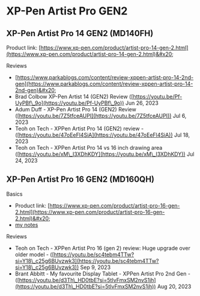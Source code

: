# XP-Pen Artist Pro GEN2

## XP-Pen Artist Pro 14 GEN2 (MD140FH)

Product link: [https://www.xp-pen.com/product/artist-pro-14-gen-2.html](https://www.xp-pen.com/product/artist-pro-14-gen-2.html)&#x20;

Reviews

* [https://www.parkablogs.com/content/review-xppen-artist-pro-14-2nd-gen](https://www.parkablogs.com/content/review-xppen-artist-pro-14-2nd-gen)&#x20;
* Brad Colbow XP-Pen Artist 14 (GEN2) Review ([https://youtu.be/Pf-UyPBf\_9o](https://youtu.be/Pf-UyPBf\_9o)) Jun 26, 2023
* Adum Duff - XP-Pen Artist Pro 14 (GEN2) Review ([https://youtu.be/7Z5tfceAUPI](https://youtu.be/7Z5tfceAUPI)) Jul 6, 2023
* Teoh on Tech - XPPen Artist Pro 14 (GEN2) review - ([https://youtu.be/47oEeFl4SiA](https://youtu.be/47oEeFl4SiA)) Jul 18, 2023
* Teoh on Tech - XPPen Artist Pro 14 vs 16 inch drawing area ([https://youtu.be/xM\_I3XDhKDY](https://youtu.be/xM\_I3XDhKDY)) Jul 24, 2023

## XP-Pen Artist Pro 16 GEN2 (MD160QH)

Basics

* Product link: [https://www.xp-pen.com/product/artist-pro-16-gen-2.html](https://www.xp-pen.com/product/artist-pro-16-gen-2.html)&#x20;
* [my notes](7p-notes-xp-pen-artist-pro-16-2nd-gen-md160qh.md)  &#x20;

Reviews

* Teoh on Tech - XPPen Artist Pro 16 (gen 2) review: Huge upgrade over older model - ([https://youtu.be/sc4tebm4TTw?si=Y18\_c25g6BUvzwk3](https://youtu.be/sc4tebm4TTw?si=Y18\_c25g6BUvzwk3)) Sep 9, 2023
* Brant Abbitt - My favourite Display Tablet - XPPen Artist Pro 2nd Gen - ([https://youtu.be/d3Th\_HD0tbE?si=5tIvFmxSM2nvS1jh](https://youtu.be/d3Th\_HD0tbE?si=5tIvFmxSM2nvS1jh)) Aug 20, 2023

